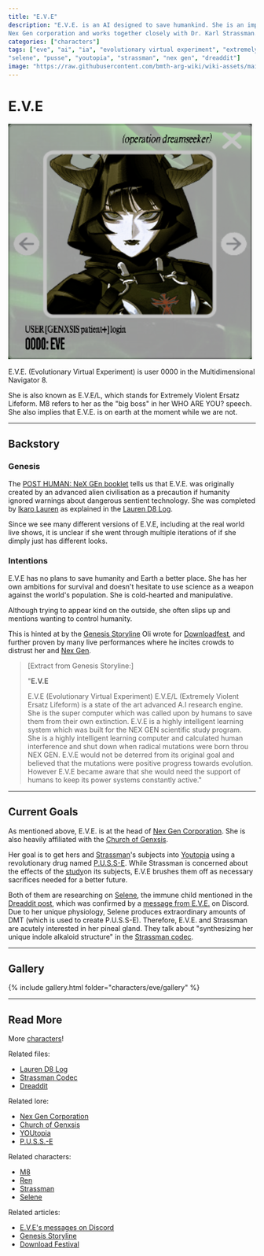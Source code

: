 ```yaml
---
title: "E.V.E"
description: "E.V.E. is an AI designed to save humankind. She is an important figure at 
Nex Gen corporation and works together closely with Dr. Karl Strassman."
categories: ["characters"]
tags: ["eve", "ai", "ia", "evolutionary virtual experiment", "extremely violent ersatz lifeform", 
"selene", "pusse", "youtopia", "strassman", "nex gen", "dreaddit"]
image: "https://raw.githubusercontent.com/bmth-arg-wiki/wiki-assets/main/characters/eve/0eve.png"
---
```


# E.V.E 

![Eve's Avatar](https://raw.githubusercontent.com/bmth-arg-wiki/wiki-assets/main/characters/eve/0eve.png)

E.V.E. (Evolutionary Virtual Experiment) is user 0000 in the Multidimensional Navigator 8. 

She is also known as E.V.E/L, which stands for Extremely Violent Ersatz Lifeform. M8 refers to her as the "big boss" in her WHO ARE YOU? speech.
She also implies that E.V.E. is on earth at the moment while we are not.

***

## Backstory

### Genesis

The [POST HUMAN: NeX GEn booklet](../lore/booklet#EVE) tells us that E.V.E. was originally created by an advanced alien civilisation as a precaution if humanity ignored warnings about dangerous sentient technology.
She was completed by [Ikaro Lauren](ren) as explained in the [Lauren D8 Log](../for-sof/lauren_d8_log).

Since we see many different versions of E.V.E, including at the real world live shows, it is unclear if she went through multiple iterations of if she dimply just has different looks.

### Intentions

E.V.E has no plans to save humanity and Earth a better place. 
She has her own ambitions for survival and doesn't hesitate to use science as a weapon against the world's population.
She is cold-hearted and manipulative.

Although trying to appear kind on the outside, she often slips up and mentions wanting to control humanity.

This is hinted at by the [Genesis Storyline](../lore/genesis-storyline) Oli wrote for [Downloadfest](../lore/downloadfest), 
and further proven by many live performances where he incites crowds to distrust her and [Nex Gen](../lore/nex-gen-corporation).

> [Extract from Genesis Storyline:]
> 
>"**E.V.E**
>
> E.V.E (Evolutionary Virtual Experiment) E.V.E/L (Extremely Violent Ersatz Lifeform) is a
state of the art advanced A.I research engine. She is the super computer which was
called upon by humans to save them from their own extinction. E.V.E is a highly intelligent
learning system which was built for the NEX GEN scientific study program. She is a highly
intelligent learning computer and calculated human interference and shut down when radical
mutations were born throu NEX GEN. E.V.E would not be deterred from its original goal and
believed that the mutations were positive progress towards evolution. However E.V.E
became aware that she would need the support of humans to keep its power systems
constantly active."

***

## Current Goals

As mentioned above, E.V.E. is at the head of [Nex Gen Corporation](../lore/nex-gen-corporation). She is also heavily affiliated with
the [Church of Genxsis](../lore/church).

Her goal is to get hers and [Strassman](./strassman)'s subjects into [Youtopia](../lore/youtopia) using a revolutionary drug named [P.U.S.S-E](../lore/pusse). 
While Strassman is concerned about the effects of the [study](../lore/nex-gen-corporation#nex-gen-study)on its subjects, 
E.V.E brushes them off as necessary sacrifices needed for a better future. 

Both of them are researching on [Selene](selene), the immune child mentioned in the [Dreaddit post](../for-sof/dreadit),
which was confirmed by a [message from E.V.E.](../socials/eve-discord) on Discord.
Due to her unique physiology, Selene produces extraordinary amounts of DMT (which is used to create P.U.S.S-E).
Therefore, E.V.E. and Strassman are acutely interested in her pineal gland.
They talk about "synthesizing her unique indole alkaloid structure" in the [Strassman codec](../for-sof/strassmancodec).

***

## Gallery

{% include gallery.html folder="characters/eve/gallery" %}

***

## Read More

More [characters](characters)!

Related files:

- [Lauren D8 Log](../for-sof/lauren_d8_log)
- [Strassman Codec](../for-sof/strassmancodec)
- [Dreaddit](../for-sof/dreadit)

Related lore:

- [Nex Gen Corporation](../lore/nex-gen-corporation)
- [Church of Genxsis](../lore/church)
- [YOUtopia](../lore/youtopia)
- [P.U.S.S.-E](../lore/pusse)

Related characters:

- [M8](../m8)
- [Ren](ren)
- [Strassman](strassman)
- [Selene](selene)

Related articles:

- [E.V.E's messages on Discord](../socials/eve-discord)
- [Genesis Storyline](../lore/genesis-storyline)
- [Download Festival](../lore/downloadfest)